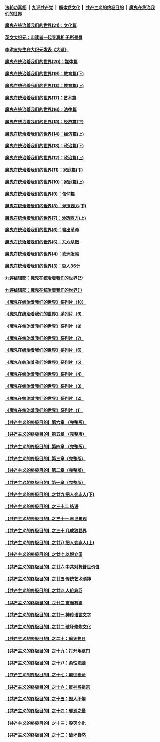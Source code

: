 

####  [法轮功真相](../../../../basic/blob/master/README.md?t=01201002) &nbsp;|&nbsp; [九评共产党](../../../../9ping.md/blob/master/README.md?t=01201002) &nbsp;|&nbsp; [解体党文化](../../../../jtdwh.md/blob/master/README.md?t=01201002)  &nbsp;|&nbsp; [共产主义的终极目的](../../../../gczydzjmd.md/blob/master/README.md?t=01201002) &nbsp;|&nbsp; [魔鬼在统治我们的世界](../../../../mgztzwmdsj.md/blob/master/README.md?t=01201002) 

#### [魔鬼在统治着我们的世界(21)：文化篇](../pages/nsc422/n10597706.md?t=01201002) 

#### [英文大纪元：和读者一起寻真相 无所畏惧](../pages/nsc422/n12542027.md?t=01201002) 

#### [李洪志先生在大纪元发表《大选》](../pages/nsc422/n12534746.md?t=01201002) 

#### [魔鬼在统治着我们的世界(20)：媒体篇](../pages/nsc422/n10586579.md?t=01201002) 

#### [魔鬼在统治着我们的世界(19)：教育篇(下)](../pages/nsc422/n10564808.md?t=01201002) 

#### [魔鬼在统治着我们的世界(18)：教育篇(上)](../pages/nsc422/n10526970.md?t=01201002) 

#### [魔鬼在统治着我们的世界(17)：艺术篇](../pages/nsc422/n10499093.md?t=01201002) 

#### [魔鬼在统治着我们的世界(16)：法律篇](../pages/nsc422/n10485969.md?t=01201002) 

#### [魔鬼在统治着我们的世界(15)：经济篇(下)](../pages/nsc422/n10469975.md?t=01201002) 

#### [魔鬼在统治着我们的世界(14)：经济篇(上)](../pages/nsc422/n10457370.md?t=01201002) 

#### [魔鬼在统治着我们的世界(13)：政治篇(下)](../pages/nsc422/n10448270.md?t=01201002) 

#### [魔鬼在统治着我们的世界(12)：政治篇(上)](../pages/nsc422/n10444576.md?t=01201002) 

#### [魔鬼在统治着我们的世界(11)：家庭篇(下)](../pages/nsc422/n10440961.md?t=01201002) 

#### [魔鬼在统治着我们的世界(10)：家庭篇(上)](../pages/nsc422/n10435448.md?t=01201002) 

#### [魔鬼在统治着我们的世界(9)：信仰篇](../pages/nsc422/n10432159.md?t=01201002) 

#### [魔鬼在统治着我们的世界(8)：渗透西方(下)](../pages/nsc422/n10429603.md?t=01201002) 

#### [魔鬼在统治着我们的世界(7)：渗透西方(上)](../pages/nsc422/n10426013.md?t=01201002) 

#### [魔鬼在统治着我们的世界(6)：输出革命](../pages/nsc422/n10421536.md?t=01201002) 

#### [魔鬼在统治着我们的世界(5)：东方杀戮](../pages/nsc422/n10417707.md?t=01201002) 

#### [魔鬼在统治着我们的世界(4)：欧洲发端](../pages/nsc422/n10414890.md?t=01201002) 

#### [魔鬼在统治着我们的世界(3)：毁人36计](../pages/nsc422/n10411583.md?t=01201002) 

#### [九评编辑部：魔鬼在统治着我们的世界(2)](../pages/nsc422/n10410036.md?t=01201002) 

#### [九评编辑部：魔鬼在统治着我们的世界(1)](../pages/nsc422/n10406825.md?t=01201002) 

#### [《魔鬼在统治着我们的世界》系列片（10）](../pages/nsc422/n12292670.md?t=01201002) 

#### [《魔鬼在统治着我们的世界》系列片（9）](../pages/nsc422/n12290859.md?t=01201002) 

#### [《魔鬼在统治着我们的世界》系列片（8）](../pages/nsc422/n12287445.md?t=01201002) 

#### [《魔鬼在统治着我们的世界》系列片（7）](../pages/nsc422/n12283425.md?t=01201002) 

#### [《魔鬼在统治着我们的世界》系列片（6）](../pages/nsc422/n12282314.md?t=01201002) 

#### [《魔鬼在统治着我们的世界》系列片（5）](../pages/nsc422/n12281419.md?t=01201002) 

#### [《魔鬼在统治着我们的世界》系列片（4）](../pages/nsc422/n12274024.md?t=01201002) 

#### [《魔鬼在统治着我们的世界》系列片（3）](../pages/nsc422/n12271322.md?t=01201002) 

#### [《魔鬼在统治着我们的世界》系列片（2）](../pages/nsc422/n12269049.md?t=01201002) 

#### [《魔鬼在统治着我们的世界》系列片（1）](../pages/nsc422/n12267575.md?t=01201002) 

#### [【共产主义的终极目的】第六章 （完整版）](../pages/nsc422/n11428913.md?t=01201002) 

#### [【共产主义的终极目的】第五章 （完整版）](../pages/nsc422/n11428912.md?t=01201002) 

#### [【共产主义的终极目的】第四章 （完整版）](../pages/nsc422/n11428907.md?t=01201002) 

#### [【共产主义的终极目的】第三章（完整版）](../pages/nsc422/n11428848.md?t=01201002) 

#### [【共产主义的终极目的】第二章（完整版）](../pages/nsc422/n11428831.md?t=01201002) 

#### [【共产主义的终极目的】第一章（完整版）](../pages/nsc422/n11417651.md?t=01201002) 

#### [【共产主义的终极目的】之廿九 把人变非人(下)](../pages/nsc422/n11344140.md?t=01201002) 

#### [【共产主义的终极目的】之三十二 结语](../pages/nsc422/n11360535.md?t=01201002) 

#### [【共产主义的终极目的】之三十一 末世景观](../pages/nsc422/n11351129.md?t=01201002) 

#### [【共产主义的终极目的】之三十 几成狼世界](../pages/nsc422/n11348280.md?t=01201002) 

#### [【共产主义的终极目的】之廿八 把人变非人(上)](../pages/nsc422/n11340492.md?t=01201002) 

#### [【共产主义的终极目的】之廿七 以恨立国](../pages/nsc422/n11336944.md?t=01201002) 

#### [【共产主义的终极目的】之廿六 中共对抗普世价值](../pages/nsc422/n11324785.md?t=01201002) 

#### [【共产主义的终极目的】之廿五 传统艺术颂神](../pages/nsc422/n11296396.md?t=01201002) 

#### [【共产主义的终极目的】之廿四 人伦典范](../pages/nsc422/n11296397.md?t=01201002) 

#### [【共产主义的终极目的】之廿三 富而有德](../pages/nsc422/n11283598.md?t=01201002) 

#### [【共产主义的终极目的】之廿一 神传语言文字](../pages/nsc422/n11263265.md?t=01201002) 

#### [【共产主义的终极目的】之廿二 破坏修炼文化](../pages/nsc422/n11245728.md?t=01201002) 

#### [【共产主义的终极目的】之二十：偷天换日](../pages/nsc422/n11238846.md?t=01201002) 

#### [【共产主义的终极目的】之十九：打开地狱门](../pages/nsc422/n11206376.md?t=01201002) 

#### [【共产主义的终极目的】之十八：柔性洗脑](../pages/nsc422/n11199994.md?t=01201002) 

#### [【共产主义的终极目的】之十七：颠倒善恶](../pages/nsc422/n11179782.md?t=01201002) 

#### [【共产主义的终极目的】之十六：反神骂祖宗](../pages/nsc422/n11166798.md?t=01201002) 

#### [【共产主义的终极目的】之十五：毁人不倦](../pages/nsc422/n11166792.md?t=01201002) 

#### [【共产主义的终极目的】之十四：邪恶之最](../pages/nsc422/n11150249.md?t=01201002) 

#### [【共产主义的终极目的】之十三：毁灭文化](../pages/nsc422/n11135227.md?t=01201002) 

#### [【共产主义的终极目的】之十二：破坏自然](../pages/nsc422/n11135214.md?t=01201002) 


